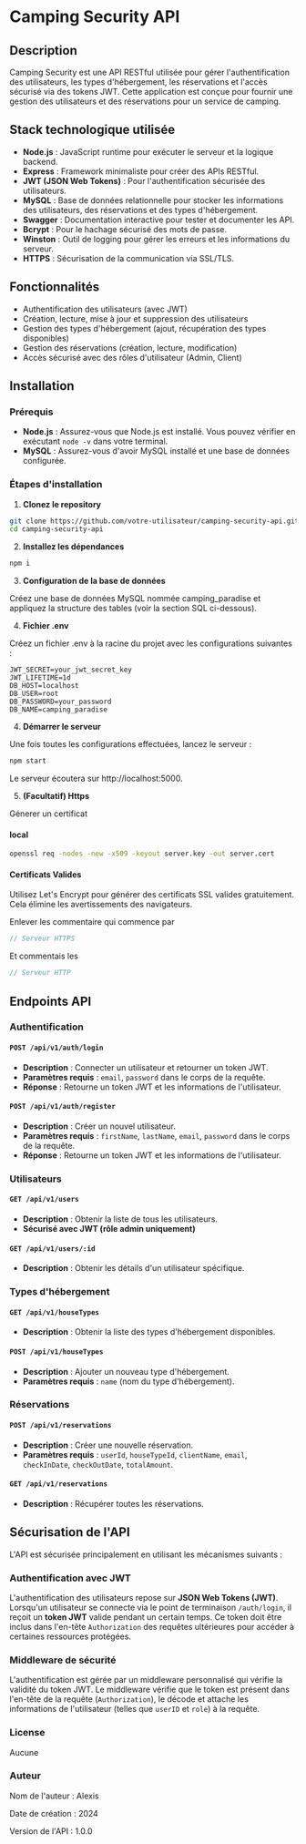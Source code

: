 # Camping Security API

## Description

Camping Security est une API RESTful utilisée pour gérer l'authentification des utilisateurs, les types d'hébergement, les réservations et l'accès sécurisé via des tokens JWT. Cette application est conçue pour fournir une gestion des utilisateurs et des réservations pour un service de camping.

## Stack technologique utilisée

- **Node.js** : JavaScript runtime pour exécuter le serveur et la logique backend.
- **Express** : Framework minimaliste pour créer des APIs RESTful.
- **JWT (JSON Web Tokens)** : Pour l'authentification sécurisée des utilisateurs.
- **MySQL** : Base de données relationnelle pour stocker les informations des utilisateurs, des réservations et des types d'hébergement.
- **Swagger** : Documentation interactive pour tester et documenter les API.
- **Bcrypt** : Pour le hachage sécurisé des mots de passe.
- **Winston** : Outil de logging pour gérer les erreurs et les informations du serveur.
- **HTTPS** : Sécurisation de la communication via SSL/TLS.

## Fonctionnalités

- Authentification des utilisateurs (avec JWT)
- Création, lecture, mise à jour et suppression des utilisateurs
- Gestion des types d'hébergement (ajout, récupération des types disponibles)
- Gestion des réservations (création, lecture, modification)
- Accès sécurisé avec des rôles d'utilisateur (Admin, Client)

## Installation

### Prérequis

- **Node.js** : Assurez-vous que Node.js est installé. Vous pouvez vérifier en exécutant `node -v` dans votre terminal.
- **MySQL** : Assurez-vous d'avoir MySQL installé et une base de données configurée.

### Étapes d'installation

1. **Clonez le repository**

```bash
git clone https://github.com/votre-utilisateur/camping-security-api.git
cd camping-security-api
```

2. **Installez les dépendances**

```bash
npm i
```

3. **Configuration de la base de données**

Créez une base de données MySQL nommée camping_paradise et appliquez la structure des tables (voir la section SQL ci-dessous).

4. **Fichier .env**

Créez un fichier .env à la racine du projet avec les configurations suivantes :

```plainetext
JWT_SECRET=your_jwt_secret_key
JWT_LIFETIME=1d
DB_HOST=localhost
DB_USER=root
DB_PASSWORD=your_password
DB_NAME=camping_paradise
```

4. **Démarrer le serveur**

Une fois toutes les configurations effectuées, lancez le serveur :

```bash
npm start
```

Le serveur écoutera sur http://localhost:5000.

5. **(Facultatif) Https**

Génerer un certificat

#### local

```bash
openssl req -nodes -new -x509 -keyout server.key -out server.cert
```

#### Certificats Valides

Utilisez Let's Encrypt pour générer des certificats SSL valides gratuitement. Cela élimine les avertissements des navigateurs.

Enlever les commentaire qui commence par

```js
// Serveur HTTPS
```

Et commentais les

```js
// Serveur HTTP
```

## Endpoints API

### Authentification

#### `POST /api/v1/auth/login`

- **Description** : Connecter un utilisateur et retourner un token JWT.
- **Paramètres requis** : `email`, `password` dans le corps de la requête.
- **Réponse** : Retourne un token JWT et les informations de l'utilisateur.

#### `POST /api/v1/auth/register`

- **Description** : Créer un nouvel utilisateur.
- **Paramètres requis** : `firstName`, `lastName`, `email`, `password` dans le corps de la requête.
- **Réponse** : Retourne un token JWT et les informations de l'utilisateur.

### Utilisateurs

#### `GET /api/v1/users`

- **Description** : Obtenir la liste de tous les utilisateurs.
- **Sécurisé avec JWT (rôle admin uniquement)**

#### `GET /api/v1/users/:id`

- **Description** : Obtenir les détails d'un utilisateur spécifique.

### Types d'hébergement

#### `GET /api/v1/houseTypes`

- **Description** : Obtenir la liste des types d'hébergement disponibles.

#### `POST /api/v1/houseTypes`

- **Description** : Ajouter un nouveau type d'hébergement.
- **Paramètres requis** : `name` (nom du type d'hébergement).

### Réservations

#### `POST /api/v1/reservations`

- **Description** : Créer une nouvelle réservation.
- **Paramètres requis** : `userId`, `houseTypeId`, `clientName`, `email`, `checkInDate`, `checkOutDate`, `totalAmount`.

#### `GET /api/v1/reservations`

- **Description** : Récupérer toutes les réservations.

## Sécurisation de l'API

L'API est sécurisée principalement en utilisant les mécanismes suivants :

### Authentification avec JWT

L'authentification des utilisateurs repose sur **JSON Web Tokens (JWT)**. Lorsqu'un utilisateur se connecte via le point de terminaison `/auth/login`, il reçoit un **token JWT** valide pendant un certain temps. Ce token doit être inclus dans l'en-tête `Authorization` des requêtes ultérieures pour accéder à certaines ressources protégées.

### Middleware de sécurité

L'authentification est gérée par un middleware personnalisé qui vérifie la validité du token JWT. Le middleware vérifie que le token est présent dans l'en-tête de la requête (`Authorization`), le décode et attache les informations de l'utilisateur (telles que `userID` et `role`) à la requête.

### License

Aucune

### Auteur

Nom de l'auteur : Alexis

Date de création : 2024

Version de l'API : 1.0.0

